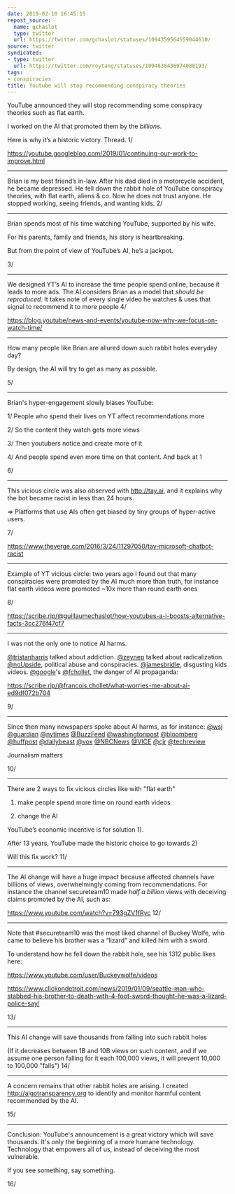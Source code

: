 ```yaml
---
date: 2019-02-10 16:45:15
repost_source:
  name: gchaslot
  type: twitter
  url: https://twitter.com/gchaslot/statuses/1094359564559044610/
source: twitter
syndicated:
- type: twitter
  url: https://twitter.com/roytang/statuses/1094638436974088193/
tags:
- conspiracies
title: Youtube will stop recommending conspiracy theories
---
```


YouTube announced they will stop recommending some conspiracy theories such as flat earth.

I worked on the AI that promoted them by the *billions*.

Here is why it’s a historic victory. Thread. 1/

https://youtube.googleblog.com/2019/01/continuing-our-work-to-improve.html

---

Brian is my best friend’s in-law. After his dad died in a motorcycle accident, he became depressed. He fell down the rabbit hole of YouTube conspiracy theories, with flat earth, aliens & co. Now he does not trust anyone. He stopped working, seeing friends, and wanting kids. 2/

---

Brian spends most of his time watching YouTube, supported by his wife.



For his parents, family and friends, his story is heartbreaking.

But from the point of view of YouTube’s AI, he’s a jackpot. 



3/

---

We designed YT’s AI to increase the time people spend online, because it leads to more ads. The AI considers Brian as a model that *should be reproduced*. It takes note of every single video he watches & uses that signal to recommend it to more people 4/

https://blog.youtube/news-and-events/youtube-now-why-we-focus-on-watch-time/

---

How many people like Brian are allured down such rabbit holes everyday day?



By design, the AI will try to get as many as possible.



5/

---

Brian's hyper-engagement slowly biases YouTube:



1/ People who spend their lives on YT affect recommendations more

2/ So the content they watch gets more views

3/ Then youtubers notice and create more of it

4/ And people spend even more time on that content. And back at 1



 6/

---

This vicious circle was also observed with http://tay.ai, and it explains why the bot became racist in less than 24 hours.



=> Platforms that use AIs often get biased by tiny groups of hyper-active users. 



7/

https://www.theverge.com/2016/3/24/11297050/tay-microsoft-chatbot-racist

---

Example of YT vicious circle: two years ago I found out that many conspiracies were promoted by the AI much more than truth, for instance flat earth videos were promoted ~10x more than round earth ones 



8/

https://scribe.rip/@guillaumechaslot/how-youtubes-a-i-boosts-alternative-facts-3cc276f47cf7

---

I was not the only one to notice AI harms. 

[@tristanharris](https://twitter.com/tristanharris) talked about addiction. [@zeynep](https://twitter.com/zeynep) talked about radicalization. [@noUpside](https://twitter.com/noUpside), political abuse and conspiracies. [@jamesbridle](https://twitter.com/jamesbridle), disgusting kids videos. [@google](https://twitter.com/Google)'s [@fchollet](https://twitter.com/fchollet), the danger of AI propaganda:


https://scribe.rip/@francois.chollet/what-worries-me-about-ai-ed9df072b704

9/

---

Since then many newspapers spoke about AI harms, as for instance: [@wsj](https://twitter.com/WSJ) [@guardian](https://twitter.com/guardian) [@nytimes](https://twitter.com/nytimes) [@BuzzFeed](https://twitter.com/BuzzFeed) [@washingtonpost](https://twitter.com/washingtonpost) [@bloomberg](https://twitter.com/Bloomberg) [@huffpost](https://twitter.com/HuffPost) [@dailybeast](https://twitter.com/dailybeast) [@vox](https://twitter.com/vox) [@NBCNews](https://twitter.com/NBCNews) [@VICE](https://twitter.com/VICE) [@cjr](https://twitter.com/CJR) [@techreview](https://twitter.com/techreview) 

Journalism matters



10/

---

There are 2 ways to fix vicious circles like with "flat earth"



1) make people spend more time on round earth videos

2) change the AI



YouTube’s economic incentive is for solution 1).

After 13 years, YouTube made the historic choice to go towards 2)



Will this fix work? 11/

---

The AI change will have a huge impact because affected channels have billions of views, overwhelmingly coming from recommendations. For instance the channel secureteam10 made *half a billion* views with deceiving claims promoted by the AI, such as:



https://www.youtube.com/watch?v=793gZV1fRyc 12/

---

Note that #secureteam10 was the most liked channel of Buckey Wolfe, who came to believe his brother was a “lizard” and killed him with a sword.

To understand how he fell down the rabbit hole, see his 1312 public likes here:



https://www.youtube.com/user/Buckeywolfe/videos

https://www.clickondetroit.com/news/2019/01/09/seattle-man-who-stabbed-his-brother-to-death-with-4-foot-sword-thought-he-was-a-lizard-police-say/

13/

---

This AI change will save thousands from falling into such rabbit holes



(If it decreases between 1B and 10B views on such content, and if we assume one person falling for it each 100,000 views, it will prevent 10,000 to 100,000 "falls") 14/

---

A concern remains that other rabbit holes are arising. I created http://algotransparency.org to identify and monitor harmful content recommended by the AI.



15/

---

Conclusion: YouTube's announcement is a great victory which will save thousands. It's only the beginning of a more humane technology. Technology that empowers all of us, instead of deceiving the most vulnerable.



If you see something, say something.



16/